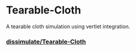 # Tearable-Cloth
A tearable cloth simulation using vertlet integration.

### [dissimulate/Tearable-Cloth](https://github.com/dissimulate/Tearable-Cloth)
